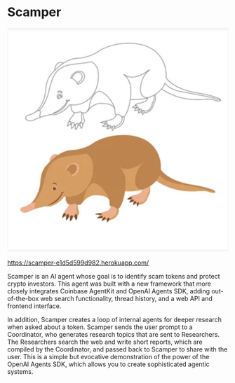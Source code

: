# Scamper

![Scamper, a cute but venomous Hispaniolan solenodon](scamper.png)

https://scamper-e1d5d599d982.herokuapp.com/

Scamper is an AI agent whose goal is to identify scam tokens and protect crypto investors. This agent was built with a new framework that more closely integrates Coinbase AgentKit and OpenAI Agents SDK, adding out-of-the-box web search functionality, thread history, and a web API and frontend interface.

In addition, Scamper creates a loop of internal agents for deeper research when asked about a token. Scamper sends the user prompt to a Coordinator, who generates research topics that are sent to Researchers. The Researchers search the web and write short reports, which are compiled by the Coordinator, and passed back to Scamper to share with the user. This is a simple but evocative demonstration of the power of the OpenAI Agents SDK, which allows you to create sophisticated agentic systems.